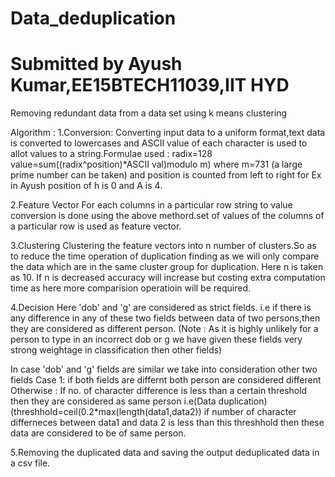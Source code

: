 # Data_deduplication
# Submitted by Ayush Kumar,EE15BTECH11039,IIT HYD

Removing redundant data from a data set using k means clustering

Algorithm :
1.Conversion:
  Converting input data to a uniform format,text data is converted to lowercases 
  and ASCII value of each character is used to allot values to a string.Formulae used :
  radix=128
  value=sum((radix^position)*ASCII val)modulo m)
  where m=731 (a large prime number can be taken)
  and position is counted from left to right
  for Ex in Ayush position of h is 0 and A is 4.
  
2.Feature Vector 
  For each columns in a particular row string to value conversion is done using the above
  methord.set of values of the columns of a particular row is used as feature vector.
  
3.Clustering 
  Clustering the feature vectors into n number of clusters.So as to reduce the time operation of 
  duplication finding as we will only compare the data which are in the same cluster group
  for duplication.
  Here n is taken as 10.
  If n is decreased accuracy will increase but costing extra computation time as here more comparision
  operatioin will be required.
  
4.Decision
  Here 'dob' and 'g' are considered as strict fields. i.e if there is any difference in any of these 
  two fields between data of two persons,then they are considered as different person.
  (Note : As it is highly unlikely for a person to type in an incorrect dob or g we have given these fields
  very strong weightage in classification then other fields)
  
  In case 'dob' and 'g' fields are similar
  we take into consideration other two fields 
  Case 1: if both fields are differnt both person are considered different
  Otherwise :
  If no. of character difference is less than a certain threshold then they are considered as same person
  i.e(Data duplication)
  (threshhold=ceil(0.2*max(length(data1,data2)) if number of character differneces between data1 and data 2
  is less than this threshhold then these data are considered to be of same person.
  
  
5.Removing the duplicated data and saving the output deduplicated data in a csv file.

